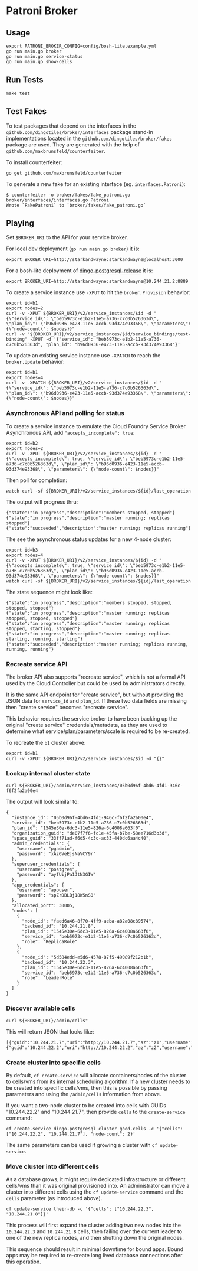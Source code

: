 Patroni Broker
==============

Usage
-----

```
export PATRONI_BROKER_CONFIG=config/bosh-lite.example.yml
go run main.go broker
go run main.go service-status
go run main.go show-cells
```

Run Tests
--------

```
make test
```

Test Fakes
---------

To test packages that depend on the interfaces in the `github.com/dingotiles/broker/interfaces` package stand-in implementations located in the `github.com/dingotiles/broker/fakes` package are used.
They are generated with the help of `github.com/maxbrunsfeld/counterfeiter`.

To install counterfeiter:
```
go get github.com/maxbrunsfeld/counterfeiter
```

To generate a new fake for an existing interface (eg. `interfaces.Patroni`):
```
$ counterfeiter -o broker/fakes/fake_patroni.go  broker/interfaces/interfaces.go Patroni
Wrote `FakePatroni` to `broker/fakes/fake_patroni.go`
```

Playing
-------

Set `$BROKER_URI` to the API for your service broker.

For local dev deployment (`go run main.go broker`) it is:

```
export BROKER_URI=http://starkandwayne:starkandwayne@localhost:3000
```

For a bosh-lite deployment of [dingo-postgresql-release](https://github.com/dingotiles/dingo-postgresql-release) it is:

```
export BROKER_URI=http://starkandwayne:starkandwayne@10.244.21.2:8889
```

To create a service instance use `-XPUT` to hit the `broker.Provision` behavior:

```
export id=b1
export nodes=2
curl -v -XPUT ${BROKER_URI}/v2/service_instances/$id -d "{\"service_id\": \"beb5973c-e1b2-11e5-a736-c7c0b526363d\", \"plan_id\": \"b96d0936-e423-11e5-accb-93d374e93368\", \"parameters\": {\"node-count\": $nodes}}"
curl -v "${BROKER_URI}/v2/service_instances/$id/service_bindings/test-binding" -XPUT -d '{"service_id": "beb5973c-e1b2-11e5-a736-c7c0b526363d", "plan_id": "b96d0936-e423-11e5-accb-93d374e93368"}'
```

To update an existing service instance use `-XPATCH` to reach the `broker.Update` behavior:

```
export id=b1
export nodes=4
curl -v -XPATCH ${BROKER_URI}/v2/service_instances/$id -d "{\"service_id\": \"beb5973c-e1b2-11e5-a736-c7c0b526363d\", \"plan_id\": \"b96d0936-e423-11e5-accb-93d374e93368\", \"parameters\": {\"node-count\": $nodes}}"
```

### Asynchronous API and polling for status

To create a service instance to emulate the Cloud Foundry Service Broker Asynchronous API, add `"accepts_incomplete": true`:

```
export id=b2
export nodes=2
curl -v -XPUT ${BROKER_URI}/v2/service_instances/${id} -d "{\"accepts_incomplete\": true, \"service_id\": \"beb5973c-e1b2-11e5-a736-c7c0b526363d\", \"plan_id\": \"b96d0936-e423-11e5-accb-93d374e93368\", \"parameters\": {\"node-count\": $nodes}}"
```

Then poll for completion:

```
watch curl -sf ${BROKER_URI}/v2/service_instances/${id}/last_operation
```

The output will progress thru:

```
{"state":"in progress","description":"members stopped, stopped"}
{"state":"in progress","description":"master running; replicas stopped"}
{"state":"succeeded","description":"master running; replicas running"}
```

The see the asynchronous status updates for a new 4-node cluster:

```
export id=b3
export nodes=4
curl -v -XPUT ${BROKER_URI}/v2/service_instances/${id} -d "{\"accepts_incomplete\": true, \"service_id\": \"beb5973c-e1b2-11e5-a736-c7c0b526363d\", \"plan_id\": \"b96d0936-e423-11e5-accb-93d374e93368\", \"parameters\": {\"node-count\": $nodes}}"
watch curl -sf ${BROKER_URI}/v2/service_instances/${id}/last_operation
```

The state sequence might look like:

```
{"state":"in progress","description":"members stopped, stopped, stopped, stopped"}
{"state":"in progress","description":"master running; replicas stopped, stopped, stopped"}
{"state":"in progress","description":"master running; replicas stopped, starting, stopped"}
{"state":"in progress","description":"master running; replicas starting, running, starting"}
{"state":"succeeded","description":"master running; replicas running, running, running"}
```

### Recreate service API

The broker API also supports "recreate service", which is not a formal API used by the Cloud Controller but could be used by administrators directly.

It is the same API endpoint for "create service", but without providing the JSON data for `service_id` and `plan_id`. If these two data fields are missing then "create service" becomes "recreate service".

This behavior requires the service broker to have been backing up the original "create service" credentials/metadata, as they are used to determine what service/plan/parameters/scale is required to be re-created.

To recreate the `b1` cluster above:

```
export id=b1
curl -v -XPUT ${BROKER_URI}/v2/service_instances/$id -d "{}"
```

### Lookup internal cluster state

```
curl ${BROKER_URI}/admin/service_instances/05b0d96f-4bd6-4fd1-946c-f6f2fa2a00e4
```

The output will look similar to:

```
{
  "instance_id": "05b0d96f-4bd6-4fd1-946c-f6f2fa2a00e4",
  "service_id": "beb5973c-e1b2-11e5-a736-c7c0b526363d",
  "plan_id": "1545e30e-6dc3-11e5-826a-6c4008a663f0",
  "organization_guid": "de07f7f6-fc1e-45fa-b7be-58ee716d3b3d",
  "space_guid": "33ff71ad-f6d5-4c3c-ac33-440dc6aa4c40",
  "admin_credentials": {
    "username": "pgadmin",
    "password": "xAzGVeEjsNaVCY9r"
  },
  "superuser_credentials": {
    "username": "postgres",
    "password": "ayfUijPa1JtN3GIW"
  },
  "app_credentials": {
    "username": "appuser",
    "password": "spZrDBLBj18W5nS0"
  },
  "allocated_port": 30005,
  "nodes": [
    {
      "node_id": "faed6a46-8f70-4ff9-aeba-a82a08c89574",
      "backend_id": "10.244.21.8",
      "plan_id": "1545e30e-6dc3-11e5-826a-6c4008a663f0",
      "service_id": "beb5973c-e1b2-11e5-a736-c7c0b526363d",
      "role": "ReplicaRole"
    },
    {
      "node_id": "5d584edd-e5d6-4578-87f5-49089f212b1b",
      "backend_id": "10.244.22.3",
      "plan_id": "1545e30e-6dc3-11e5-826a-6c4008a663f0",
      "service_id": "beb5973c-e1b2-11e5-a736-c7c0b526363d",
      "role": "LeaderRole"
    }
  ]
}
```

### Discover available cells

```
curl ${BROKER_URI}/admin/cells"
```

This will return JSON that looks like:

```
[{"guid":"10.244.21.7","uri":"http://10.244.21.7","az":"z1","username":"containers","password":"containers"},{"guid":"10.244.22.2","uri":"http://10.244.22.2","az":"z2","username":"containers","password":"containers"}]
```

### Create cluster into specific cells

By default, `cf create-service` will allocate containers/nodes of the cluster to cells/vms from its internal scheduling algorithm. If a new cluster needs to be created into specific cells/vms, then this is possible by passing parameters and using the `/admin/cells` information from above.

If you want a two-node cluster to be created into cells with GUIDs "10.244.22.2" and "10.244.21.7", then provide `cells` to the `create-service` command:

```
cf create-service dingo-postgresql cluster good-cells -c '{"cells": ["10.244.22.2", "10.244.21.7"], "node-count": 2}'
```

The same parameters can be used if growing a cluster with `cf update-service`.

### Move cluster into different cells

As a database grows, it might require dedicated infrastructure or different cells/vms than it was original provisioned into. An administrator can move a cluster into different cells using the `cf update-service` command and the `cells` parameter (as introduced above).

```
cf update-service their-db -c '{"cells": ["10.244.22.3", "10.244.21.8"]}'
```

This process will first expand the cluster adding two new nodes into the `10.244.22.3` and `10.244.21.8` cells, then failing over the current leader to one of the new replica nodes, and then shutting down the original nodes.

This sequence should result in minimal downtime for bound apps. Bound apps may be required to re-create long lived database connections after this operation.
